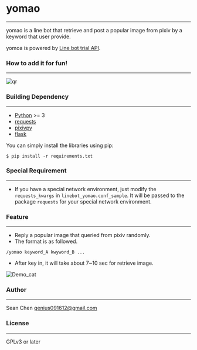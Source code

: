 # yomao
---
yomao is a line bot that retrieve and post a popular image from pixiv by a keyword that user provide.

yomoa is powered by [Line bot trial API](https://business.line.me/services/products/4/introduction).

### How to add it for fun!
---
![qr](https://qr-official.line.me/sid/L/vay5690f.png)

### Building Dependency
---
* [Python](https://www.python.org/) >= 3
* [requests](http://docs.python-requests.org/en/master/)
* [pixivpy](https://github.com/upbit/pixivpy)
* [flask](http://flask.pocoo.org/)

You can simply install the libraries using pip:
```
$ pip install -r requirements.txt
```

### Special Requirement
---
* If you have a special network environment, just modify the `requests_kwargs` in `linebot_yomao.conf_sample`. It will be passed to the package `requests` for your special network environment.

### Feature
---
* Reply a popular image that queried from pixiv randomly.
* The format is as followed.
```
/yomao keyword_A kwyword_B ...
```
* After key in, it will take about 7~10 sec for retrieve image.
 

![Demo_cat](http://i.imgur.com/0GZKD3e.png "Demo_pikachu")

### Author
---
Sean Chen <genius091612@gmail.com>

### License
---
GPLv3 or later